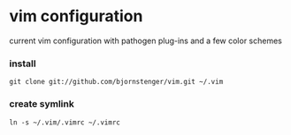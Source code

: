 # vim configuration

current vim configuration
with pathogen plug-ins and a few color schemes

### install
```
git clone git://github.com/bjornstenger/vim.git ~/.vim
```

### create symlink
```
ln -s ~/.vim/.vimrc ~/.vimrc
```
